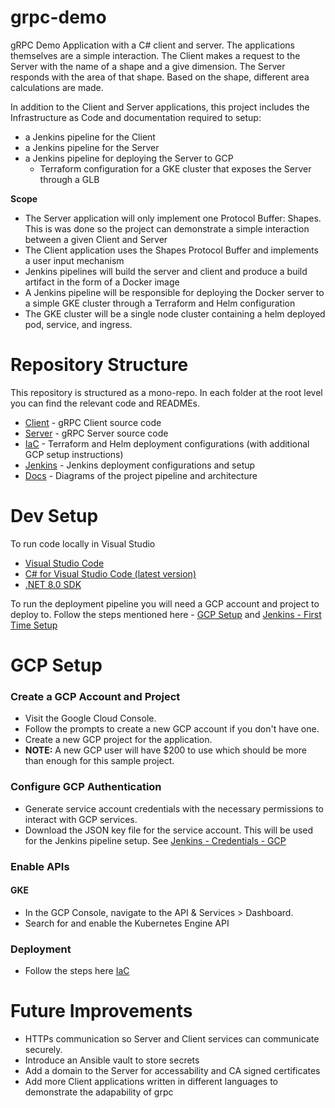 # grpc-demo
gRPC Demo Application with a C# client and server. The applications themselves are a simple interaction. The Client makes a request to the Server with the name of a shape and a give dimension. The Server responds with the area of that shape. Based on the shape, different area calculations are made. 

In addition to the Client and Server applications, this project includes the Infrastructure as Code and documentation required to setup:
- a Jenkins pipeline for the Client
- a Jenkins pipeline for the  Server
- a Jenkins pipeline for deploying the Server to GCP
  - Terraform configuration for a GKE cluster that exposes the Server through a GLB

**Scope**

- The Server application will only implement one Protocol Buffer: Shapes. This is was done so the project can demonstrate a simple interaction between a given Client and Server
- The Client application uses the Shapes Protocol Buffer and implements a user input mechanism
- Jenkins pipelines will build the server and client and produce a build artifact in the form of a Docker image
- A Jenkins pipeline will be responsible for deploying the Docker server to a simple GKE cluster through a Terraform and Helm configuration
- The GKE cluster will be a single node cluster containing a helm deployed pod, service, and ingress.

# Repository Structure
This repository is structured as a mono-repo. In each folder at the root level you can find the relevant code and READMEs.
- [Client](./Client/) - gRPC Client source code
- [Server](./Server/) - gRPC Server source code
- [IaC](./IaC/) - Terraform and Helm deployment configurations (with additional GCP setup instructions)
- [Jenkins](./Jenkins/) - Jenkins deployment configurations and setup
- [Docs](./Docs) - Diagrams of the project pipeline and architecture


# Dev Setup
To run code locally in Visual Studio
- [Visual Studio Code](https://code.visualstudio.com/download)
- [C# for Visual Studio Code (latest version)](https://marketplace.visualstudio.com/items?itemName=ms-dotnettools.csharp)
- [.NET 8.0 SDK](https://dotnet.microsoft.com/download/dotnet/8.0)


To run the deployment pipeline you will need a GCP account and project to deploy to. Follow the steps mentioned here - [GCP Setup](#gcp-setup) and [Jenkins - First Time Setup](./Jenkins/README.md#first-time-setup)

# GCP Setup
### Create a GCP Account and Project
- Visit the Google Cloud Console.
- Follow the prompts to create a new GCP account if you don't have one.
- Create a new GCP project for the application.
- **NOTE:** A new GCP user will have $200 to use which should be more than enough for this sample project. 

### Configure GCP Authentication
- Generate service account credentials with the necessary permissions to interact with GCP services.
- Download the JSON key file for the service account. This will be used for the Jenkins pipeline setup. See [Jenkins - Credentials - GCP](./Jenkins/README.md#gcp)


### Enable APIs
#### GKE
- In the GCP Console, navigate to the API & Services > Dashboard.
- Search for and enable the Kubernetes Engine API


### Deployment
- Follow the steps here [IaC](./IaC/README.md)


# Future Improvements
- HTTPs communication so Server and Client services can communicate securely.
- Introduce an Ansible vault to store secrets
- Add a domain to the Server for accessability and CA signed certificates
- Add more Client applications written in different languages to demonstrate the adapability of grpc




